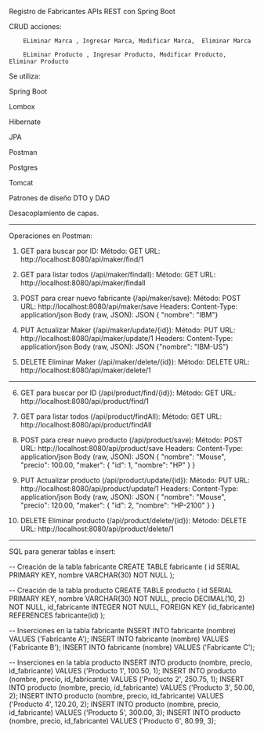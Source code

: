 Registro de Fabricantes APIs REST con Spring Boot

CRUD acciones:

        ELiminar Marca , Ingresar Marca, Modificar Marca,  Eliminar Marca
        
        ELiminar Producto , Ingresar Producto, Modificar Producto,  Eliminar Producto

Se utiliza: 

Spring Boot

Lombox

Hibernate

JPA

Postman

Postgres

Tomcat

Patrones de diseño DTO y DAO

Desacoplamiento de capas.

---------------------------------------------------------------------------

Operaciones en Postman:

1. GET para buscar por ID:
Método: GET
URL: http://localhost:8080/api/maker/find/1

2. GET para listar todos (/api/maker/findall):
Método: GET
URL: http://localhost:8080/api/maker/findall

3. POST para crear nuevo fabricante (/api/maker/save):
Método: POST
URL: http://localhost:8080/api/maker/save
Headers:
Content-Type: application/json
Body (raw, JSON):
JSON
{ "nombre": "IBM"}

4. PUT Actualizar Maker (/api/maker/update/{id}):
Método: PUT
URL: http://localhost:8080/api/maker/update/1 
Headers:
Content-Type: application/json
Body (raw, JSON):
JSON
{"nombre": "IBM-US"}

5. DELETE Eliminar Maker (/api/maker/delete/{id}):
Método: DELETE
URL: http://localhost:8080/api/maker/delete/1
--------------------------------------------------------------------
6. GET para buscar por ID (/api/product/find/{id}):
Método: GET
URL: http://localhost:8080/api/product/find/1

7. GET para listar todos (/api/product/findAll):
Método: GET
URL: http://localhost:8080/api/product/findAll

8. POST para crear nuevo producto (/api/product/save):
Método: POST
URL: http://localhost:8080/api/product/save
Headers:
Content-Type: application/json
Body (raw, JSON):
JSON
{
    "nombre": "Mouse",
    "precio": 100.00,
    "maker": {
        "id": 1,
        "nombre": "HP"
    }
}

9. PUT Actualizar producto (/api/product/update/{id}):
Método: PUT
URL: http://localhost:8080/api/product/update/1
Headers:
Content-Type: application/json
Body (raw, JSON):
JSON
{
    "nombre": "Mouse",
    "precio": 120.00,
    "maker": {
        "id": 2,
        "nombre": "HP-2100"
    }
}


10. DELETE Eliminar producto (/api/product/delete/{id}):
Método: DELETE
URL: http://localhost:8080/api/product/delete/1
------------------------------------------------------------------------------
SQL para generar tablas e insert:

-- Creación de la tabla fabricante
CREATE TABLE fabricante (
    id SERIAL PRIMARY KEY,
    nombre VARCHAR(30) NOT NULL
);

-- Creación de la tabla producto
CREATE TABLE producto (
    id SERIAL PRIMARY KEY,
    nombre VARCHAR(30) NOT NULL,
    precio DECIMAL(10, 2) NOT NULL,
    id_fabricante INTEGER NOT NULL,
    FOREIGN KEY (id_fabricante) REFERENCES fabricante(id)
);

-- Inserciones en la tabla fabricante
INSERT INTO fabricante (nombre) VALUES ('Fabricante A');
INSERT INTO fabricante (nombre) VALUES ('Fabricante B');
INSERT INTO fabricante (nombre) VALUES ('Fabricante C');

-- Inserciones en la tabla producto
INSERT INTO producto (nombre, precio, id_fabricante) VALUES ('Producto 1', 100.50, 1);
INSERT INTO producto (nombre, precio, id_fabricante) VALUES ('Producto 2', 250.75, 1);
INSERT INTO producto (nombre, precio, id_fabricante) VALUES ('Producto 3', 50.00, 2);
INSERT INTO producto (nombre, precio, id_fabricante) VALUES ('Producto 4', 120.20, 2);
INSERT INTO producto (nombre, precio, id_fabricante) VALUES ('Producto 5', 300.00, 3);
INSERT INTO producto (nombre, precio, id_fabricante) VALUES ('Producto 6', 80.99, 3);
